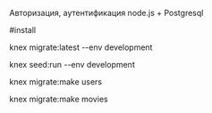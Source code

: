 Авторизация, аутентификация node.js + Postgresql


#install

knex migrate:latest --env development

knex seed:run --env development


knex migrate:make users

knex migrate:make movies

